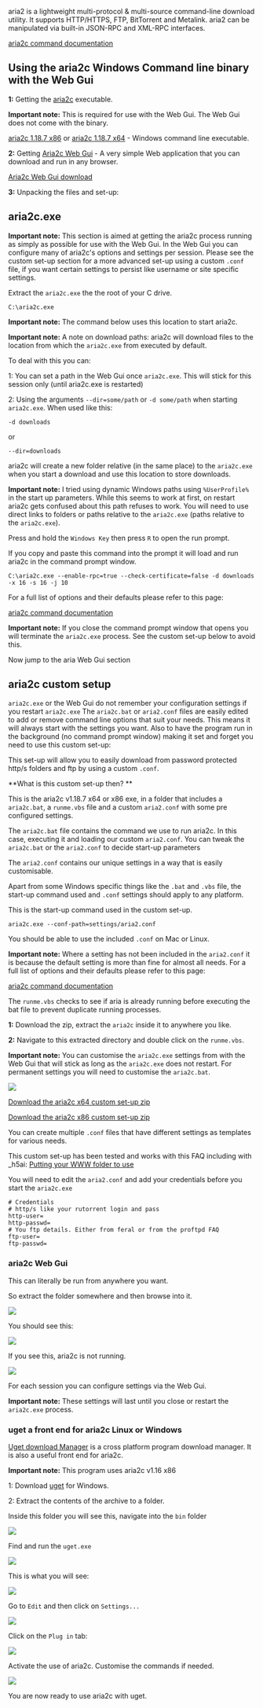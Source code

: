 
aria2 is a lightweight multi-protocol & multi-source command-line download utility. It supports HTTP/HTTPS, FTP, BitTorrent and Metalink. aria2 can be manipulated via built-in JSON-RPC and XML-RPC interfaces.

[aria2c command documentation](http://aria2.sourceforge.net/manual/en/html/aria2c.html)

Using the aria2c Windows Command line binary with the Web Gui
---

**1:** Getting the [aria2c](http://aria2.sourceforge.net/) executable.

**Important note:** This is required for use with the Web Gui. The Web Gui does not come with the binary.

[aria2c 1.18.7 x86](http://downloads.sourceforge.net/project/aria2/stable/aria2-1.18.7/aria2-1.18.7-win-32bit-build1.zip) or [aria2c 1.18.7 x64](http://downloads.sourceforge.net/project/aria2/stable/aria2-1.18.7/aria2-1.18.7-win-64bit-build1.zip) - Windows command line executable. 

**2:** Getting [Aria2c Web Gui](https://github.com/ziahamza/webui-aria2/) - A very simple Web application that you can download and run in any browser.

[Aria2c Web Gui download](https://github.com/ziahamza/webui-aria2/archive/master.zip)

**3:** Unpacking the files and set-up:

aria2c.exe
---

**Important note:** This section is aimed at getting the aria2c process running as simply as possible for use with the Web Gui. In the Web Gui you can configure many of aria2c's options and settings per session. Please see the custom set-up section for a more advanced set-up using a custom `.conf` file, if you want certain settings to persist like username or site specific settings.

Extract the `aria2c.exe` the the root of your C drive.

~~~
C:\aria2c.exe
~~~

**Important note:** The command below uses this location to start aria2c.

**Important note:** A note on download paths: aria2c will download files to the location from which the `aria2c.exe` from executed by default. 

To deal with this you can:

1: You can set a path in the Web Gui once `aria2c.exe`. This will stick for this session only (until aria2c.exe is restarted)

2: Using the arguments `--dir=some/path` or `-d some/path` when starting `aria2c.exe`. When used like this:

~~~
-d downloads
~~~

or 

~~~
--dir=downloads
~~~

aria2c will create a new folder relative (in the same place) to the `aria2c.exe` when you start a download and use this location to store downloads.

**Important note:** I tried using dynamic Windows paths using `%UserProfile%` in the start up parameters. While this seems to work at first, on restart aria2c gets confused about this path refuses to work. You will need to use direct links to folders or paths relative to the `aria2c.exe` (paths relative to the `aria2c.exe`).

Press and hold the `Windows Key` then press `R` to open the run prompt.

If you copy and paste this command into the prompt it will load and run aria2c in the command prompt window.

~~~
C:\aria2c.exe --enable-rpc=true --check-certificate=false -d downloads -x 16 -s 16 -j 10
~~~

For a full list of options and their defaults please refer to this page:

[aria2c command documentation](http://aria2.sourceforge.net/manual/en/html/aria2c.html)

**Important note:** If you close the command prompt window that opens you will terminate the `aria2c.exe` process. See the custom set-up below to avoid this.

Now jump to the aria Web Gui section

aria2c custom setup
---

`aria2c.exe` or the Web Gui do not remember your configuration settings if you restart `aria2c.exe` The `aria2c.bat` or `aria2.conf`  files are easily edited to add or remove command line options that suit your needs. This means it will always start with the settings you want. Also to have the program run in the background (no command prompt window) making it set and forget you need to use this custom set-up:

This set-up will allow you to easily download from password protected http/s folders and ftp by using a custom `.conf`.

**What is this custom set-up then? **

This is the aria2c v1.18.7 x64 or x86 exe, in a folder that includes a `aria2c.bat`, a `runme.vbs` file and a custom `aria2.conf` with some pre configured settings.

The `aria2c.bat` file contains the command we use to run aria2c. In this case, executing it and loading our custom `aria2.conf`. You can tweak the `aria2c.bat` or the `aria2.conf` to decide start-up parameters

The `aria2.conf` contains our unique settings in a way that is easily customisable.

Apart from some Windows specific things like the `.bat` and `.vbs` file, the start-up command used and `.conf` settings should apply to any platform.

This is the start-up command used in the custom set-up.

~~~
aria2c.exe --conf-path=settings/aria2.conf
~~~

You should be able to use the included `.conf` on Mac or Linux.

**Important note:** Where a setting has not been included in the `aria2.conf` it is because the default setting is more than fine for almost all needs. For a full list of options and their defaults please refer to this page:

[aria2c command documentation](http://aria2.sourceforge.net/manual/en/html/aria2c.html)

The `runme.vbs` checks to see if aria is already running before executing the bat file to prevent duplicate running processes.

**1:** Download the zip, extract the `aria2c` inside it to anywhere you like.

**2:** Navigate to this extracted directory and double click on the `runme.vbs`.

**Important note:** You can customise the `aria2c.exe` settings from with the Web Gui that will stick as long as the `aria2c.exe` does not restart. For permanent settings you will need to customise the `aria2c.bat`.

![](https://raw.github.com/feralhosting/feralfilehosting/master/Feral%20Wiki/Other%20software/aria2c/aria2ccustom.png)

[Download the aria2c x64 custom set-up zip](http://git.io/aNq7DA)

[Download the aria2c x86 custom set-up zip](http://git.io/YBHVGA)

You can create multiple `.conf` files that have different settings as templates for various needs.

This custom set-up has been tested and works with this FAQ including with _h5ai: [Putting your WWW folder to use](https://www.feralhosting.com/faq/view?question=20)

You will need to edit the `aria2.conf` and add your credentials before you start the `aria2c.exe`

~~~
# Credentials
# http/s like your rutorrent login and pass
http-user=
http-passwd=
# You ftp details. Either from feral or from the proftpd FAQ
ftp-user=
ftp-passwd=
~~~

### aria2c Web Gui

This can literally be run from anywhere you want.

So extract the folder somewhere and then browse into it.

![](https://raw.github.com/feralhosting/feralfilehosting/master/Feral%20Wiki/Other%20software/aria2c/webgui.png)

You should see this:

![](https://raw.github.com/feralhosting/feralfilehosting/master/Feral%20Wiki/Other%20software/aria2c/webguisuccess.png)

If you see this, aria2c is not running.

![](https://raw.github.com/feralhosting/feralfilehosting/master/Feral%20Wiki/Other%20software/aria2c/webguifail.png)

For each session you can configure settings via the Web Gui. 

**Important note:** These settings will last until you close or restart the `aria2c.exe` process.
 
### uget a front end for aria2c Linux or Windows

[Uget download Manager](http://ugetdm.com/) is a cross platform program download manager. It is also a useful front end for aria2c.

**Important note:** This program uses aria2c v1.16 x86

1: Download [uget](http://sourceforge.net/projects/urlget/files/latest/download?source=files) for Windows.

2: Extract the contents of the archive to a folder.

Inside this folder you will see this, navigate into the `bin` folder

![](https://raw.github.com/feralhosting/feralfilehosting/master/Feral%20Wiki/Other%20software/aria2c/uget1.png)

Find and run the `uget.exe`

![](https://raw.github.com/feralhosting/feralfilehosting/master/Feral%20Wiki/Other%20software/aria2c/uget2.png)

This is what you will see:

![](https://raw.github.com/feralhosting/feralfilehosting/master/Feral%20Wiki/Other%20software/aria2c/uget3.png)

Go to `Edit` and then click on `Settings...`

![](https://raw.github.com/feralhosting/feralfilehosting/master/Feral%20Wiki/Other%20software/aria2c/uget4.png)

Click on the `Plug in` tab:

![](https://raw.github.com/feralhosting/feralfilehosting/master/Feral%20Wiki/Other%20software/aria2c/uget5.png)

Activate the use of aria2c. Customise the commands if needed.

![](https://raw.github.com/feralhosting/feralfilehosting/master/Feral%20Wiki/Other%20software/aria2c/uget6.png)

You are now ready to use aria2c with uget.



